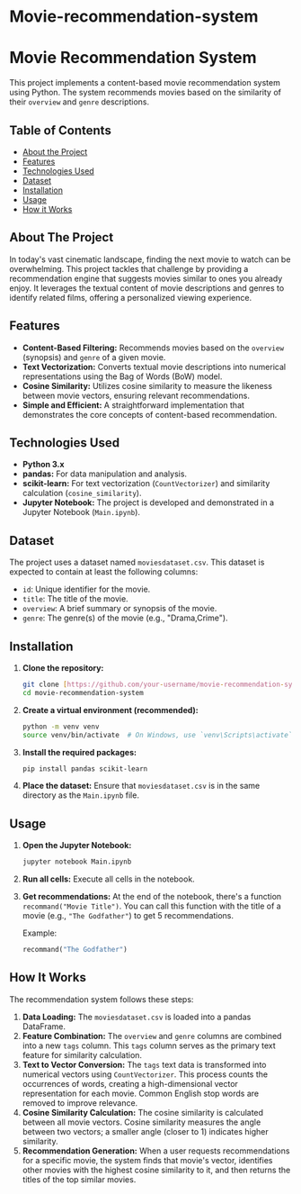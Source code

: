 # Movie-recommendation-system

# Movie Recommendation System

This project implements a content-based movie recommendation system using Python. The system recommends movies based on the similarity of their `overview` and `genre` descriptions.

## Table of Contents

* [About the Project](#about-the-project)
* [Features](#features)
* [Technologies Used](#technologies-used)
* [Dataset](#dataset)
* [Installation](#installation)
* [Usage](#usage)
* [How it Works](#how-it-works)

## About The Project

In today's vast cinematic landscape, finding the next movie to watch can be overwhelming. This project tackles that challenge by providing a recommendation engine that suggests movies similar to ones you already enjoy. It leverages the textual content of movie descriptions and genres to identify related films, offering a personalized viewing experience.

## Features

* **Content-Based Filtering:** Recommends movies based on the `overview` (synopsis) and `genre` of a given movie.
* **Text Vectorization:** Converts textual movie descriptions into numerical representations using the Bag of Words (BoW) model.
* **Cosine Similarity:** Utilizes cosine similarity to measure the likeness between movie vectors, ensuring relevant recommendations.
* **Simple and Efficient:** A straightforward implementation that demonstrates the core concepts of content-based recommendation.

## Technologies Used

* **Python 3.x**
* **pandas:** For data manipulation and analysis.
* **scikit-learn:** For text vectorization (`CountVectorizer`) and similarity calculation (`cosine_similarity`).
* **Jupyter Notebook:** The project is developed and demonstrated in a Jupyter Notebook (`Main.ipynb`).

## Dataset

The project uses a dataset named `moviesdataset.csv`. This dataset is expected to contain at least the following columns:
* `id`: Unique identifier for the movie.
* `title`: The title of the movie.
* `overview`: A brief summary or synopsis of the movie.
* `genre`: The genre(s) of the movie (e.g., "Drama,Crime").

## Installation

1.  **Clone the repository:**
    ```bash
    git clone [https://github.com/your-username/movie-recommendation-system.git](https://github.com/your-username/movie-recommendation-system.git)
    cd movie-recommendation-system
    ```
2.  **Create a virtual environment (recommended):**
    ```bash
    python -m venv venv
    source venv/bin/activate  # On Windows, use `venv\Scripts\activate`
    ```
3.  **Install the required packages:**
    ```bash
    pip install pandas scikit-learn
    ```
4.  **Place the dataset:**
    Ensure that `moviesdataset.csv` is in the same directory as the `Main.ipynb` file.

## Usage

1.  **Open the Jupyter Notebook:**
    ```bash
    jupyter notebook Main.ipynb
    ```
2.  **Run all cells:**
    Execute all cells in the notebook.
3.  **Get recommendations:**
    At the end of the notebook, there's a function `recommand("Movie Title")`. You can call this function with the title of a movie (e.g., `"The Godfather"`) to get 5 recommendations.

    Example:
    ```python
    recommand("The Godfather")
    ```

## How It Works

The recommendation system follows these steps:

1.  **Data Loading:** The `moviesdataset.csv` is loaded into a pandas DataFrame.
2.  **Feature Combination:** The `overview` and `genre` columns are combined into a new `tags` column. This `tags` column serves as the primary text feature for similarity calculation.
3.  **Text to Vector Conversion:** The `tags` text data is transformed into numerical vectors using `CountVectorizer`. This process counts the occurrences of words, creating a high-dimensional vector representation for each movie. Common English stop words are removed to improve relevance.
4.  **Cosine Similarity Calculation:** The cosine similarity is calculated between all movie vectors. Cosine similarity measures the angle between two vectors; a smaller angle (closer to 1) indicates higher similarity.
5.  **Recommendation Generation:** When a user requests recommendations for a specific movie, the system finds that movie's vector, identifies other movies with the highest cosine similarity to it, and then returns the titles of the top similar movies.
